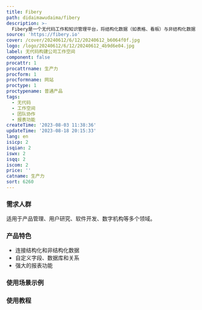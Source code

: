 ```yaml
---
title: Fibery
path: didaimawudaima/fibery
description: >-
  Fibery是一个无代码工作和知识管理平台，将结构化数据（如表格、看板）与非结构化数据（如文档）连接起来，帮助团队更高效地协作。它提供自定义字段、自定义数据库和自定义关系，让用户能够根据团队的实际情况来构建工作流程。此外，Fibery还具有强大的报表功能，帮助用户从各种数据中提取洞察力。Fibery适用于产品管理、用户研究、软件开发、数字机构等多个领域。
source: 'https://fibery.io'
cover: /cover/20240612/6/12/20240612_b6064f0f.jpg
logo: /logo/20240612/6/12/20240612_4b9d6e04.jpg
label: 无代码构建公司工作空间
component: false
procattr: 1
procattrname: 生产力
procform: 1
procformname: 网站
proctype: 1
proctypename: 普通产品
tags:
  - 无代码
  - 工作空间
  - 团队协作
  - 报表功能
createTime: '2023-08-03 11:38:36'
updateTime: '2023-08-18 20:15:33'
lang: en
isicp: 2
isqian: 2
iswx: 2
isqq: 2
iscom: 2
price: ''
catname: 生产力
sort: 6260
---
```




### 需求人群
适用于产品管理、用户研究、软件开发、数字机构等多个领域。

### 产品特色
- 连接结构化和非结构化数据
- 自定义字段、数据库和关系
- 强大的报表功能

### 使用场景示例


### 使用教程


  
